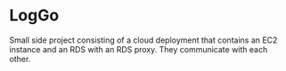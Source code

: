 # LogGo
Small side project consisting of a cloud deployment that contains an EC2 instance and an RDS with an RDS proxy. They communicate with each other.
